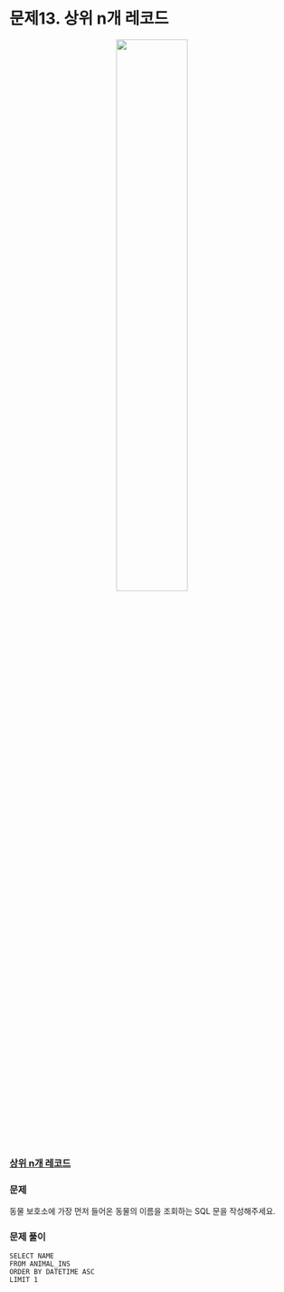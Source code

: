 # 문제13. 상위 n개 레코드
<center><img src="https://user-images.githubusercontent.com/77037338/210046724-5f984c66-80c3-4c70-9fdc-32371e86c30c.png" width="50%" height="50%"></center>

### [상위 n개 레코드](https://school.programmers.co.kr/learn/courses/30/lessons/59405)

### 문제
동물 보호소에 가장 먼저 들어온 동물의 이름을 조회하는 SQL 문을 작성해주세요.<br>

### 문제 풀이
```Mysql
SELECT NAME
FROM ANIMAL_INS
ORDER BY DATETIME ASC
LIMIT 1
```

